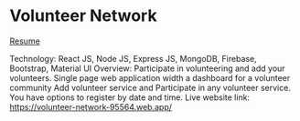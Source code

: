 # Volunteer Network

[Resume](https://drive.google.com/file/d/1y4j9H3pLXZwVTHOA2CTcPZTfeWGCjiUp/view?usp=sharing)


Technology: React JS, Node JS, Express JS, MongoDB, Firebase, Bootstrap, Material UI
Overview: Participate in volunteering and add your volunteers.
Single page web application width a dashboard for a  volunteer community
Add volunteer service and Participate in any volunteer   service.
You have options to register by date and time.
 Live website link:  https://volunteer-network-95564.web.app/